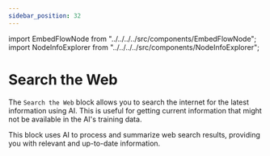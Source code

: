 ```yaml
---
sidebar_position: 32
---
```


import EmbedFlowNode from "../../../../src/components/EmbedFlowNode";
import NodeInfoExplorer from "../../../../src/components/NodeInfoExplorer";

# Search the Web

<EmbedFlowNode type="action_ai_web_search" />

The `Search the Web` block allows you to search the internet for the latest information using AI. This is useful for getting current information that might not be available in the AI's training data.

This block uses AI to process and summarize web search results, providing you with relevant and up-to-date information.

<NodeInfoExplorer type="action_ai_web_search" />
